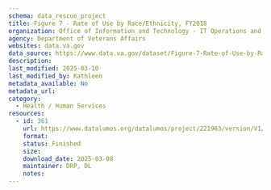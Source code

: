 ```yaml
---
schema: data_rescue_project 
title: Figure 7 - Rate of Use by Race/Ethnicity, FY2018
organization: Office of Information and Technology - IT Operations and Services (ITOPS)
agency: Department of Veterans Affairs
websites: data.va.gov
data_source: https://www.data.va.gov/dataset/Figure-7-Rate-of-Use-by-Race-Ethnicity-FY2018/yk83-wayx
description: 
last_modified: 2025-03-10
last_modified_by: Kathleen
metadata_available: No
metadata_url: 
category:
  - Health / Human Services
resources:
  - id: 361
    url: https://www.datalumos.org/datalumos/project/221963/version/V1/view
    format: 
    status: Finished
    size: 
    download_date: 2025-03-08
    maintainer: DRP, DL
    notes: 
---
```

